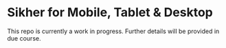 # Sikher for Mobile, Tablet & Desktop

This repo is currently a work in progress. Further details will be provided in due course.
